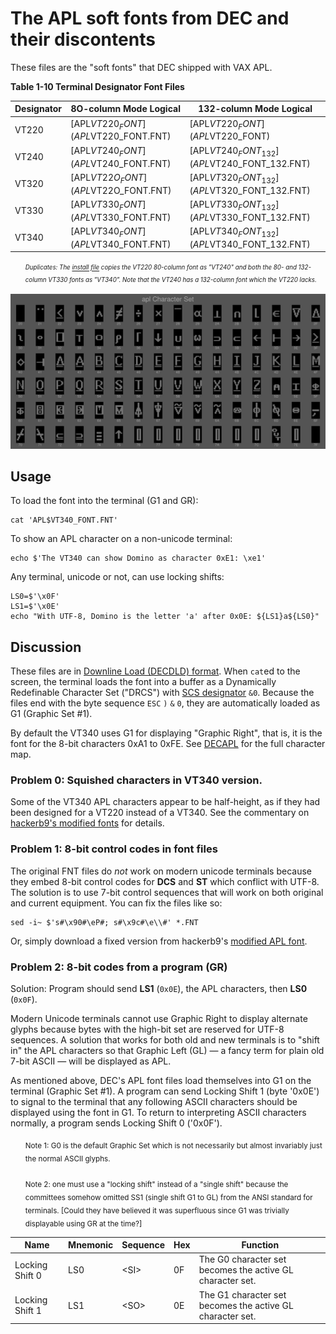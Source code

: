 # The APL soft fonts from DEC and their discontents

These files are the "soft fonts" that DEC shipped with VAX APL. 

**Table 1-10 Terminal Designator Font Files**

| Designator | 8O-column Mode Logical               | 132-column Mode Logical                      |
|------------|--------------------------------------|----------------------------------------------|
| VT220      | [APL$VT220_FONT](APL$VT220_FONT.FNT) | [APL$VT220_FONT](APL$VT220_FONT)             |
| VT240      | [APL$VT240_FONT](APL$VT240_FONT.FNT) | [APL$VT240_FONT_132](APL$VT240_FONT_132.FNT) |
| VT320      | [APL$VT22O_FONT](APL$VT22O_FONT.FNT) | [APL$VT320_FONT_132](APL$VT320_FONT_132.FNT) |
| VT330      | [APL$VT330_FONT](APL$VT330_FONT.FNT) | [APL$VT330_FONT_132](APL$VT330_FONT_132.FNT) |
| VT340      | [APL$VT340_FONT](APL$VT340_FONT.FNT) | [APL$VT340_FONT_132](APL$VT340_FONT_132.FNT) |

<ul><i>

<sup><sub>Duplicates: The [install file](../saveset/A/kitinstal.com) copies the
VT220 80-column font as "VT240" and both the 80- and 132-column VT330
fonts as "VT340". Note that the VT240 has a 132-column font which the
VT220 lacks.</sub></sup>

</i></ul>

![Montage of DEC's VT340 APL characters][montage]

[montage]: ../../../charset/uplineload/apl-montage.png "Picture enlarged to show detail"

## Usage

To load the font into the terminal (G1 and GR):

    cat 'APL$VT340_FONT.FNT'
    
To show an APL character on a non-unicode terminal:
    
    echo $'The VT340 can show Domino as character 0xE1: \xe1'

Any terminal, unicode or not, can use locking shifts:

    LS0=$'\x0F'
    LS1=$'\x0E'
    echo "With UTF-8, Domino is the letter 'a' after 0x0E: ${LS1}a${LS0}"

## Discussion

These files are in [Downline Load (DECDLD) format][DECDLD]. When
`cat`ed to the screen, the terminal loads the font into a buffer as a
Dynamically Redefinable Character Set ("DRCS") with [SCS designator][Dscs] 
`&0`. Because the files end with the byte sequence `ESC` `)` `&` `0`, 
they are automatically loaded as G1 (Graphic Set #1).

By default the VT340 uses G1 for displaying "Graphic Right", 
that is, it is the font for the 8-bit characters 0xA1 to 0xFE. 
See [DECAPL](../aplfontsb9/DECAPL.md) for the full character map. 

[DECDLD]: https://github.com/hackerb9/vt340test/raw/main/docs/EK-PPLV2-PM.B01_Level_2_Sixel_Programming_Reference.pdf#page=114

[Dscs]: https://github.com/hackerb9/vt340test/blob/main/docs/EK-VT3XX-TP-002_VT330_VT340_Text_Programming_May88.pdf#page=105

### Problem 0: Squished characters in VT340 version.

Some of the VT340 APL characters appear to be half-height, as if they
had been designed for a VT220 instead of a VT340. See the commentary on
[hackerb9's modified fonts](../aplfontb9#squished-fonts-on-vt340) for details.

### Problem 1: 8-bit control codes in font files

The original FNT files do _not_ work on modern unicode terminals 
because they embed 8-bit control codes for **DCS** and **ST**
which conflict with UTF-8. The solution is to use 7-bit control sequences
that will work on both original and current equipment. You can fix the
files like so:

    sed -i~ $'s#\x90#\eP#; s#\x9c#\e\\#' *.FNT

Or, simply download a fixed version from hackerb9's [modified APL font](../aplfontb9).

### Problem 2: 8-bit codes from a program (GR)

Solution: Program should send **LS1** (`0x0E`), the APL characters, then **LS0** (`0x0F`).

Modern Unicode terminals cannot use Graphic Right 
to display alternate glyphs because bytes with the high-bit
set are reserved for UTF-8 sequences. A solution that works 
for both old and new terminals is to "shift in" the APL characters
so that Graphic Left (GL) — a fancy term for plain old 7-bit ASCII 
— will be displayed as APL. 

As mentioned above, DEC's APL font files load themselves
into G1 on the terminal (Graphic Set #1). A program can send
Locking Shift 1 (byte '0x0E') to signal
to the terminal that any following ASCII characters should
be displayed using the font in G1. To return to
interpreting ASCII characters normally, a program sends
Locking Shift 0 ('0x0F').

<ol><sub>
	Note 1: G0 is the default Graphic Set which is
	not necessarily but almost invariably 
	just the normal ASCII glyphs.<br/><br/>	
	Note 2: one must use a "locking shift" 
 	instead of a "single shift" because
	the committees somehow omitted SS1 
	(single shift G1 to GL) from the ANSI
	standard for terminals. [Could they have
	believed it was superfluous since G1 was
	trivially displayable using GR at the time?]
</sub></ol>


| Name            | Mnemonic | Sequence | Hex   | Function                                                  |
|-----------------|----------|----------|-------|-----------------------------------------------------------|
| Locking Shift 0 | LS0      | \<SI\>   | 0F    | The G0 character set becomes the active GL character set. |
| Locking Shift 1 | LS1      | \<SO\>   | 0E    | The G1 character set becomes the active GL character set. |

